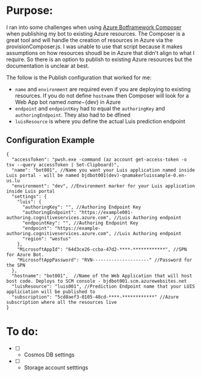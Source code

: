 # Purpose:

I ran into some challenges when using [Azure Botframework Composer](https://github.com/Microsoft/BotFramework-Composer) when publishing my bot to existing Azure resources.  The Composer is a great tool and will handle the creation of resources in Azure via the provisionComposer.js. I was unable to use that script because it makes assumptions on how resources shoudl be in Azure that didn't align to what I require. So there is an option to publish to existing Azure resources but the documentation is unclear at best. 

The follow is the Publish configuration that worked for me:
* `name` and `environment` are required even if you are deploying to existing resources. If you do not define `hostname` then Composer will look for a Web App bot named ${name}-${dev} in Azure
* `endpoint` and `endpointKey` had to equal the `authoringKey` and `authoringEndpoint`. They also had to be dfined
* `luisResource` is where you define the actual Luis prediction endpoint

## Configuration Example
```jsonc
{
  "accessToken": "pwsh.exe -command (az account get-access-token -o tsv --query accessToken | Set-Clipboard)",
  "name": "bot001", //Name you want your Luis application named inside Luis portal - will be named bjdbot001(dev)-qnamakerluissample-0.en-us.lu
  "environment": "dev", //Environment marker for your Luis application inside Luis portal 
  "settings": {
    "luis": {
      "authoringKey": "", //Authoring Endpoint Key
      "authoringEndpoint": "https://example001-authoring.cognitiveservices.azure.com", //Luis Authoring endpoint
      "endpointKey": "", //Authoring Endpoint Key
      "endpoint": "https://example-authoring.cognitiveservices.azure.com", //Luis Authoring endpoint
      "region": "westus"
    },
    "MicrosoftAppId": "64d3ce26-ccba-47d2-****-************", //SPN for Azure Bot.
    "MicrosoftAppPassword": "RVN---------------------" //Password for the SPN
  },
  "hostname": "bot001",  //Name of the Web Application that will host bost code. Deploys to SCM console - bjdbot001.scm.azurewebsites.net
  "luisResource": "luis001", //Prediction Endpoint name that your LUIS appliciation will be published to
  "subscription": "5cd8aef3-0105-48cd-****-************" //Azure subscription where all the resources live
}
```

# To do:
* [ ] - Cosmos DB settings
* [ ] - Storage account setttings